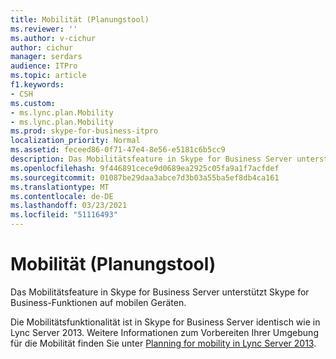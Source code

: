 ```yaml
---
title: Mobilität (Planungstool)
ms.reviewer: ''
ms.author: v-cichur
author: cichur
manager: serdars
audience: ITPro
ms.topic: article
f1.keywords:
- CSH
ms.custom:
- ms.lync.plan.Mobility
- ms.lync.plan.Mobility
ms.prod: skype-for-business-itpro
localization_priority: Normal
ms.assetid: feceed86-0f71-47e4-8e56-e5181c6b5cc9
description: Das Mobilitätsfeature in Skype for Business Server unterstützt Skype for Business-Funktionen auf mobilen Geräten.
ms.openlocfilehash: 9f446891cece9d0689ea2925c05fa9a1f7acfdef
ms.sourcegitcommit: 01087be29daa3abce7d3b03a55ba5ef8db4ca161
ms.translationtype: MT
ms.contentlocale: de-DE
ms.lasthandoff: 03/23/2021
ms.locfileid: "51116493"
---
```

# <a name="mobility-planning-tool"></a>Mobilität (Planungstool)
 
Das Mobilitätsfeature in Skype for Business Server unterstützt Skype for Business-Funktionen auf mobilen Geräten.
  
Die Mobilitätsfunktionalität ist in Skype for Business Server identisch wie in Lync Server 2013. Weitere Informationen zum Vorbereiten Ihrer Umgebung für die Mobilität finden Sie unter [Planning for mobility in Lync Server 2013](/previous-versions/office/lync-server-2013/lync-server-2013-planning-for-mobility).
